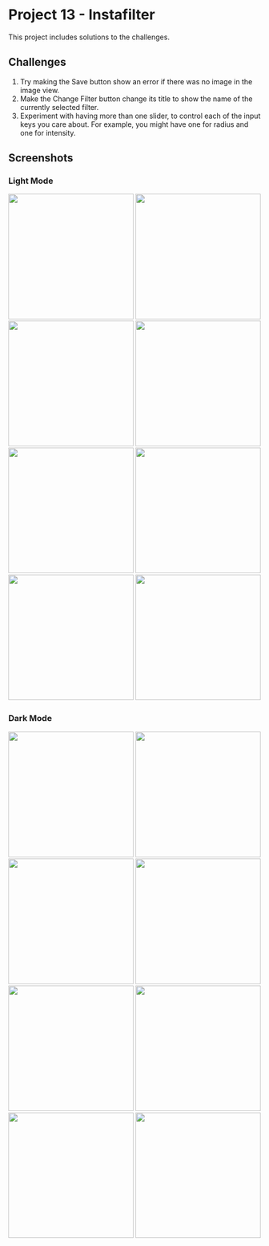# Project 13 - Instafilter

This project includes solutions to the challenges.

## Challenges

1. Try making the Save button show an error if there was no image in the image view.
2. Make the Change Filter button change its title to show the name of the currently selected filter.
3. Experiment with having more than one slider, to control each of the input keys you care about. For example, you might have one for radius and one for intensity.

## Screenshots

### Light Mode

<div>
  <img src="Screenshots/Light/Light_01.png" width="250">
  <img src="Screenshots/Light/Light_02.png" width="250">
  <img src="Screenshots/Light/Light_03.png" width="250">
  <img src="Screenshots/Light/Light_04.png" width="250">
  <img src="Screenshots/Light/Light_05.png" width="250">
  <img src="Screenshots/Light/Light_06.png" width="250">
  <img src="Screenshots/Light/Light_07.png" width="250">
  <img src="Screenshots/Light/Light_08.png" width="250">
</div>

### Dark Mode

<div>
  <img src="Screenshots/Dark/Dark_01.png" width="250">
  <img src="Screenshots/Dark/Dark_02.png" width="250">
  <img src="Screenshots/Dark/Dark_03.png" width="250">
  <img src="Screenshots/Dark/Dark_04.png" width="250">
  <img src="Screenshots/Dark/Dark_05.png" width="250">
  <img src="Screenshots/Dark/Dark_06.png" width="250">
  <img src="Screenshots/Dark/Dark_07.png" width="250">
  <img src="Screenshots/Dark/Dark_08.png" width="250">
</div>
